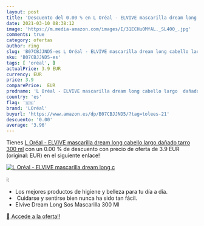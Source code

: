 ```yaml
---
layout: post
title: 'Descuento del 0.00 % en L Oréal - ELVIVE mascarilla dream long c'
date: 2021-03-10 08:38:12
image: 'https://m.media-amazon.com/images/I/31ECHu0MfAL._SL400_.jpg'
comments: true
category: ofertas
author: ring
slug: 'B07CBJJND5-es L Oréal - ELVIVE mascarilla dream long cabello largo...'
sku: 'B07CBJJND5-es'
tags: [ 'oréal', ]
actualPrice: 3.9 EUR
currency: EUR
price: 3.9
comparePrice:  EUR
prodname: 'L Oréal - ELVIVE mascarilla dream long cabello largo  dañado tarro 300 ml'
country: 'es'
flag: '🇪🇸'
brand: 'LOréal'
buyurl: 'https://www.amazon.es/dp/B07CBJJND5/?tag=tolees-21'
descuento: '0.00'
average: '3.96'
---
```


Tienes [L Oréal - ELVIVE mascarilla dream long cabello largo  dañado tarro 300 ml](https://www.amazon.es/dp/B07CBJJND5/?tag=tolees-21) con un 0.00 % de descuento con precio de oferta de 3.9 EUR (original:  EUR) en el siguiente enlace!

[![L Oréal - ELVIVE mascarilla dream long c](https://m.media-amazon.com/images/I/31ECHu0MfAL._SL400_.jpg)](https://www.amazon.es/dp/B07CBJJND5/?tag=tolees-21)

ℹ️:

- Los mejores productos de higiene y belleza para tu día a día.
-  Cuidarse y sentirse bien nunca ha sido tan fácil.
- Elvive Dream Long Sos Mascarilla 300 Ml

[🛒 Accede a la oferta!!](https://www.amazon.es/dp/B07CBJJND5/?tag=tolees-21)
